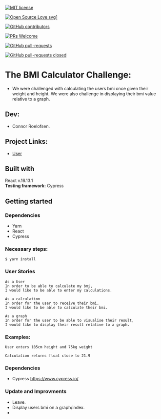 [![MIT license](https://img.shields.io/badge/License-MIT-blue.svg)](https://lbesson.mit-license.org/)

[![Open Source Love svg1](https://badges.frapsoft.com/os/v1/open-source.svg?v=103)](https://github.com/ellerbrock/open-source-badges/)

[![GitHub contributors](https://img.shields.io/github/contributors/Naereen/StrapDown.js.svg)](https://GitHub.com/Naereen/StrapDown.js/graphs/contributors/)

[![PRs Welcome](https://img.shields.io/badge/PRs-welcome-brightgreen.svg?style=flat-square)](http://makeapullrequest.com)

[![GitHub pull-requests](https://img.shields.io/github/issues-pr/Naereen/StrapDown.js.svg)](https://GitHub.com/Naereen/StrapDown.js/pull/)

[![GitHub pull-requests closed](https://img.shields.io/github/issues-pr-closed/Naereen/StrapDown.js.svg)](https://GitHub.com/Naereen/StrapDown.js/pull/)

# The BMI Calculator Challenge:

- We were challenged with calculating the users bmi once given their weight and height. We were also challenge in displaying their bmi value relative to a graph.




## Dev:

- Connor Roelofsen.

## Project Links:

- [User](https://github.com/grconnor/bmi_calculator)

## Built with

React v.16.13.1 </br>
**Testing framework:** Cypress

## Getting started

### Dependencies

- Yarn
- React
- Cypress

### Necessary steps:

```
$ yarn install
```

### User Stories

```
As a User
In order to be able to calculate my bmi,
I would like to be able to enter my calculations.
```

```
As a calculation
In order for the user to receive their bmi,
I would like to be able to calculate their bmi.
```

```
As a graph
In order for the user to be able to visualise their result,
I would like to display their result relative to a graph.
```

### Examples:

```
User enters 185cm height and 75kg weight
```

```
Calculation returns float close to 21.9
```

### Dependencies

* Cypress https://www.cypress.io/


### Update and Improvments

- Leave.
- Display users bmi on a graph/index.
- 

